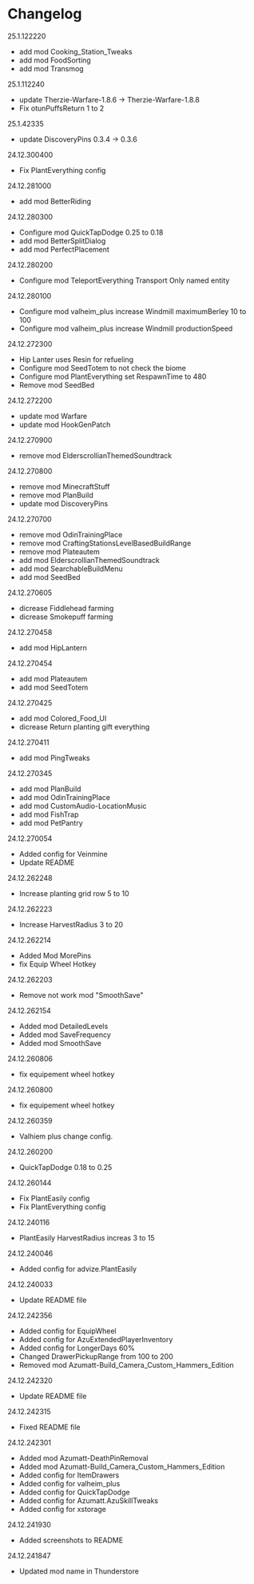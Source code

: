 # Changelog

25.1.122220
- add mod Cooking_Station_Tweaks
- add mod FoodSorting
- add mod Transmog

25.1.112240
- update Therzie-Warfare-1.8.6 -> Therzie-Warfare-1.8.8
- Fix otunPuffsReturn 1 to 2

25.1.42335
- update DiscoveryPins 0.3.4 -> 0.3.6

24.12.300400
- Fix PlantEverything config

24.12.281000
- add mod BetterRiding

24.12.280300
- Configure mod QuickTapDodge 0.25 to 0.18
- add mod BetterSplitDialog
- add mod PerfectPlacement

24.12.280200
- Configure mod TeleportEverything Transport Only named entity

24.12.280100
- Configure mod valheim_plus increase Windmill maximumBerley  10 to 100
- Configure mod valheim_plus increase Windmill productionSpeed

24.12.272300
- Hip Lanter uses Resin for refueling
- Configure mod SeedTotem to not check the biome
- Configure mod PlantEverything set RespawnTime to 480
- Remove mod SeedBed

24.12.272200
- update mod Warfare
- update mod HookGenPatch

24.12.270900
- remove mod ElderscrollianThemedSoundtrack

24.12.270800
- remove mod MinecraftStuff
- remove mod PlanBuild
- update mod DiscoveryPins

24.12.270700
- remove mod OdinTrainingPlace
- remove mod CraftingStationsLevelBasedBuildRange
- remove mod Plateautem
- add mod ElderscrollianThemedSoundtrack
- add mod SearchableBuildMenu
- add mod SeedBed

24.12.270605
- dicrease Fiddlehead farming
- dicrease Smokepuff farming

24.12.270458
- add mod HipLantern

24.12.270454
- add mod Plateautem
- add mod SeedTotem

24.12.270425
- add mod Colored_Food_UI
- dicrease Return planting gift everything

24.12.270411
- add mod PingTweaks

24.12.270345
- add mod PlanBuild
- add mod OdinTrainingPlace
- add mod CustomAudio-LocationMusic
- add mod FishTrap
- add mod PetPantry

24.12.270054
- Added config for Veinmine
- Update README

24.12.262248
- Increase planting grid row 5 to 10

24.12.262223
- Increase HarvestRadius 3 to 20

24.12.262214
- Added Mod MorePins
- fix Equip Wheel Hotkey

24.12.262203
- Remove not work mod "SmoothSave"

24.12.262154
- Added mod DetailedLevels
- Added mod SaveFrequency
- Added mod SmoothSave

24.12.260806
- fix equipement wheel hotkey

24.12.260800
- fix equipement wheel hotkey

24.12.260359
- Valhiem plus change config.

24.12.260200
- QuickTapDodge 0.18 to 0.25

24.12.260144
- Fix PlantEasily config
- Fix PlantEverything config

24.12.240116
- PlantEasily HarvestRadius increas 3 to 15

24.12.240046
- Added config for advize.PlantEasily

24.12.240033
- Update README file

24.12.242356
- Added config for EquipWheel
- Added config for AzuExtendedPlayerInventory
- Added config for LongerDays 60%
- Changed DrawerPickupRange from 100 to 200
- Removed mod Azumatt-Build_Camera_Custom_Hammers_Edition

24.12.242320
- Update README file

24.12.242315
- Fixed README file

24.12.242301
- Added mod Azumatt-DeathPinRemoval
- Added mod Azumatt-Build_Camera_Custom_Hammers_Edition
- Added config for ItemDrawers
- Added config for valheim_plus
- Added config for QuickTapDodge
- Added config for Azumatt.AzuSkillTweaks
- Added config for xstorage

24.12.241930
- Added screenshots to README

24.12.241847
- Updated mod name in Thunderstore